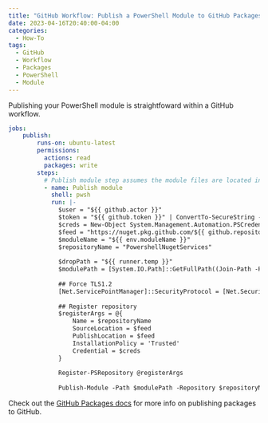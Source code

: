 ```yaml
---
title: "GitHub Workflow: Publish a PowerShell Module to GitHub Packages"
date: 2023-04-16T20:40:00-04:00
categories:
  - How-To
tags:
  - GitHub
  - Workflow
  - Packages
  - PowerShell
  - Module
---
```


Publishing your PowerShell module is straightfoward within a GitHub workflow. 

```yml
jobs:
    publish:
        runs-on: ubuntu-latest
        permissions:
          actions: read
          packages: write
        steps:
          # Publish module step assumes the module files are located in ${{ runner.temp }}
          - name: Publish module
            shell: pwsh
            run: |-
              $user = "${{ github.actor }}"
              $token = "${{ github.token }}" | ConvertTo-SecureString -AsPlainText -Force
              $creds = New-Object System.Management.Automation.PSCredential -ArgumentList @($user, $token)
              $feed = "https://nuget.pkg.github.com/${{ github.repository_owner }}/index.json"
              $moduleName = "${{ env.moduleName }}"
              $repositoryName = "PowershellNugetServices"
              
              $dropPath = "${{ runner.temp }}"
              $modulePath = [System.IO.Path]::GetFullPath((Join-Path -Path $dropPath -ChildPath $moduleName))
              
              ## Force TLS1.2
              [Net.ServicePointManager]::SecurityProtocol = [Net.SecurityProtocolType]::Tls12
              
              ## Register repository
              $registerArgs = @{
                  Name = $repositoryName
                  SourceLocation = $feed
                  PublishLocation = $feed
                  InstallationPolicy = 'Trusted'
                  Credential = $creds
              }
              
              Register-PSRepository @registerArgs
              
              Publish-Module -Path $modulePath -Repository $repositoryName -NuGetApiKey "${{ secrets.GITHUB_TOKEN }}"  
```

Check out the [GitHub Packages docs][github-packages-docs] for more info on publishing packages to GitHub.

[github-packages-docs]: https://docs.github.com/en/packages/learn-github-packages/introduction-to-github-packages